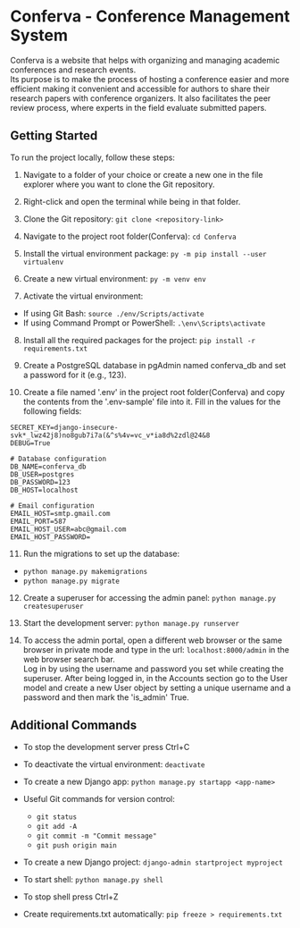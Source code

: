 # Conferva - Conference Management System

Conferva is a website that helps with organizing and managing academic conferences and research events.  
Its purpose is to make the process of hosting a conference easier and more efficient making it convenient and accessible for authors to share their research papers with conference organizers.
It also facilitates the peer review process, where experts in the field evaluate submitted papers.

## Getting Started

To run the project locally, follow these steps:

1. Navigate to a folder of your choice or create a new one in the file explorer where you want to clone the Git         repository.

2. Right-click and open the terminal while being in that folder.

3. Clone the Git repository:
   `git clone <repository-link>`

4. Navigate to the project root folder(Conferva): `cd Conferva`

5. Install the virtual environment package: `py -m pip install --user virtualenv`

6. Create a new virtual environment: `py -m venv env`

7. Activate the virtual environment:
- If using Git Bash:
  `
  source ./env/Scripts/activate
  `
- If using Command Prompt or PowerShell:
  `
  .\env\Scripts\activate
  `

8. Install all the required packages for the project: `pip install -r requirements.txt`

9. Create a PostgreSQL database in pgAdmin named conferva_db and set a password for it (e.g., 123).

10. Create a file named '.env' in the project root folder(Conferva) and copy the contents from the '.env-sample' file into it. Fill in the values for the following fields:
 ```
 SECRET_KEY=django-insecure-svk*_lwz42j8)no8gub7i7a(&^s%4v=vc_v*ia8d%2zdl@24&8
 DEBUG=True

 # Database configuration
 DB_NAME=conferva_db
 DB_USER=postgres
 DB_PASSWORD=123
 DB_HOST=localhost

 # Email configuration
 EMAIL_HOST=smtp.gmail.com
 EMAIL_PORT=587
 EMAIL_HOST_USER=abc@gmail.com
 EMAIL_HOST_PASSWORD=
 ```

11. Run the migrations to set up the database:
 - `python manage.py makemigrations`
 - `python manage.py migrate`
 
12. Create a superuser for accessing the admin panel:
 `python manage.py createsuperuser`

13. Start the development server:
 `python manage.py runserver`

14. To access the admin portal, open a different web browser or the same browser in private mode and type in the url: `localhost:8000/admin` in the web browser search bar.  
  Log in by using the username and password you set while creating the superuser.
  After being logged in, in the Accounts section go to the User model and create a new User object by setting a unique username and a password and then mark the 'is_admin' True. 

## Additional Commands

- To stop the development server press Ctrl+C

- To deactivate the virtual environment:
`deactivate`

- To create a new Django app:
`python manage.py startapp <app-name>`

- Useful Git commands for version control:
    - `git status`
    - `git add -A`
    - `git commit -m "Commit message"`
    - `git push origin main`

- To create a new Django project:
`django-admin startproject myproject`

- To start shell:
`python manage.py shell`

- To stop shell press Ctrl+Z

- Create requirements.txt automatically: `pip freeze > requirements.txt`



